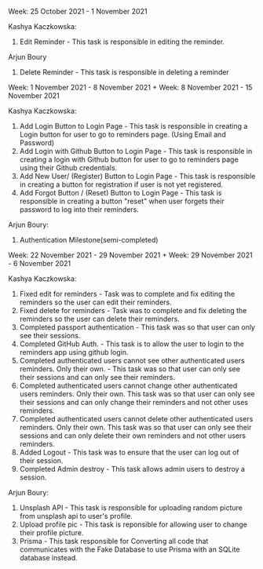 Week: 25 October 2021  - 1 November 2021

Kashya Kaczkowska:
1. Edit Reminder -  This task is responsible in editing the reminder.

Arjun Boury
1. Delete Reminder - This task is responsible in deleting a reminder

Week: 1 November 2021 - 8 November 2021
+
Week: 8 November 2021 - 15 November 2021

Kashya Kaczkowska:
1. Add Login Button to Login Page - This task is responsible in creating a Login button for user to go to reminders page. (Using Email and Password)
2. Add Login with Github Button to Login Page - This task is responsible in creating a login with Github button for user to go to reminders page using their Github credentials.
3. Add New User/ (Register) Button to Login Page - This task is responsible in creating a button for registration if user is not yet registered. 
4. Add Forgot Button / (Reset) Button to Login Page - This task is responsible in creating a button "reset" when user forgets their password to log into their reminders.


Arjun Boury:
1. Authentication Milestone(semi-completed)


Week: 22 November 2021 - 29 November 2021
+
Week: 29 November 2021 - 6 November 2021

Kashya Kaczkowska: 
1. Fixed edit for reminders - Task was to complete and fix editing the reminders so the user can edit their reminders.
2. Fixed delete for reminders - Task was to complete and fix deleting the reminders so the user can delete their reminders.
3. Completed passport authentication -  This task was so that user can only see their sessions.
4. Completed GitHub Auth. - This task is to allow the user to login to the reminders app using github login.
5. Completed authenticated users cannot see other authenticated users reminders. Only their own. -  This task was so that user can only see their sessions and can only see their reminders.
6. Completed authenticated users cannot change other authenticated users reminders. Only their own.  This task was so that user can only see their sessions and can only change their reminders and not other uses reminders.
7. Completed authenticated users cannot delete other authenticated users reminders. Only their own.  This task was so that user can only see their sessions and can only delete their own reminders and not other users reminders.
8. Added Logout - This task was to ensure that the user can log out of their session.
9. Completed Admin destroy - This task allows admin users to destroy a session.

Arjun Boury:
1. Unsplash API - This task is responsible for uploading random picture from unsplash api to user's profile.
2. Upload profile pic - This task is reponsible for allowing user to change their profile picture.
3. Prisma - This task responsible for Converting all code that communicates with the Fake Database to use Prisma with an SQLite database instead. 


